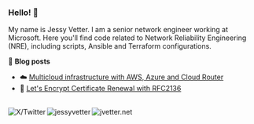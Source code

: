 ### Hello! 👋

My name is Jessy Vetter. I am a senior network engineer working at Microsoft.
Here you'll find code related to Network Reliability Engineering (NRE), including scripts, Ansible and Terraform configurations.

📖 **Blog posts**
- ☁️ [Multicloud infrastructure with AWS, Azure and Cloud Router](https://www.jvetter.net/posts/multicloud-infrastructure-with-nextpacket/)
- 🔧 [Let's Encrypt Certificate Renewal with RFC2136](https://www.jvetter.net/posts/certbot-rfc2136/)

<br>

<a href="https://x.com/_jvetter">
    <img align="left" src="https://img.shields.io/twitter/url?url=https%3A%2F%2Fx.com%2F_jvetter&label=%40_jvetter" alt="X/Twitter">
</a>

<a href="https://www.linkedin.com/in/jessyvetter/">
    <img align="left" src="https://img.shields.io/badge/LinkedIn-0077B5?style=plastic&logo=linkedin&logoColor=white" alt="jessyvetter">
</a>

<a href="https://www.jvetter.net/">
    <img align="left" src="https://img.shields.io/badge/🌐_-jvetter.net-blue" alt="jvetter.net">
</a>
